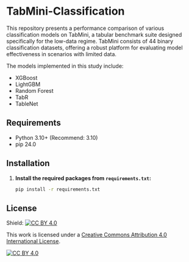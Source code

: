 # TabMini-Classification

This repository presents a performance comparison of various classification models on TabMini, a tabular benchmark suite designed specifically for the low-data regime. TabMini consists of 44 binary classification datasets, offering a robust platform for evaluating model effectiveness in scenarios with limited data.

The models implemented in this study include:

- XGBoost
- LightGBM
- Random Forest
- TabR
- TableNet 

## Requirements
 - Python 3.10+ (Recommend: 3.10)
 - pip 24.0

## Installation
1. **Install the required packages from `requirements.txt`:**
   ```bash
   pip install -r requirements.txt
   ```


## License

Shield: [![CC BY 4.0][cc-by-shield]][cc-by]

This work is licensed under a
[Creative Commons Attribution 4.0 International License][cc-by].

[![CC BY 4.0][cc-by-image]][cc-by]

[cc-by]: http://creativecommons.org/licenses/by/4.0/
[cc-by-image]: https://i.creativecommons.org/l/by/4.0/88x31.png
[cc-by-shield]: https://img.shields.io/badge/License-CC%20BY%204.0-lightgrey.svg